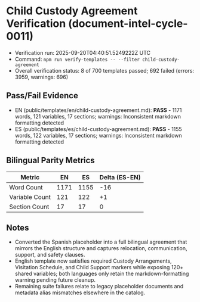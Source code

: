 # Child Custody Agreement Verification (document-intel-cycle-0011)

- Verification run: 2025-09-20T04:40:51.5249222Z UTC
- Command: `npm run verify-templates -- --filter child-custody-agreement`
- Overall verification status: 8 of 700 templates passed; 692 failed (errors: 3959, warnings: 696)

## Pass/Fail Evidence
- EN (public/templates/en/child-custody-agreement.md): **PASS** - 1171 words, 121 variables, 17 sections; warnings: Inconsistent markdown formatting detected
- ES (public/templates/es/child-custody-agreement.md): **PASS** - 1155 words, 122 variables, 17 sections; warnings: Inconsistent markdown formatting detected

## Bilingual Parity Metrics

| Metric | EN | ES | Delta (ES-EN) |
| --- | --- | --- | --- |
| Word Count | 1171 | 1155 | -16 |
| Variable Count | 121 | 122 | +1 |
| Section Count | 17 | 17 | 0 |

## Notes
- Converted the Spanish placeholder into a full bilingual agreement that mirrors the English structure and captures relocation, communication, support, and safety clauses.
- English template now satisfies required Custody Arrangements, Visitation Schedule, and Child Support markers while exposing 120+ shared variables; both languages only retain the markdown-formatting warning pending future cleanup.
- Remaining suite failures relate to legacy placeholder documents and metadata alias mismatches elsewhere in the catalog.
